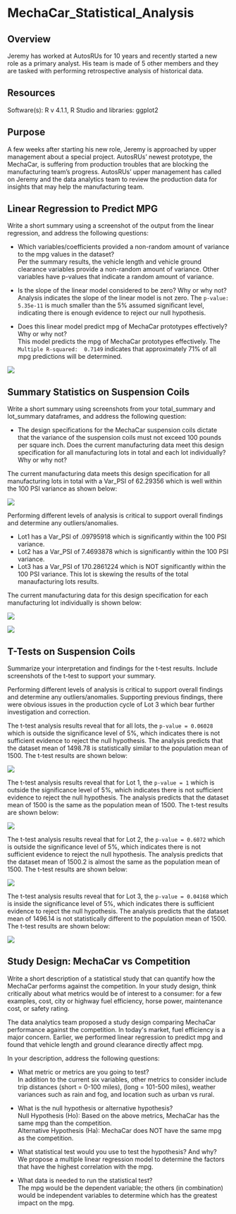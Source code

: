 #  MechaCar_Statistical_Analysis
## Overview
Jeremy has worked at AutosRUs for 10 years and recently started a new role as a primary analyst.  His team is made of 5 other members and they are tasked with performing retrospective analysis of historical data.

## Resources
Software(s): R v 4.1.1, R Studio and libraries:  ggplot2

## Purpose
A few weeks after starting his new role, Jeremy is approached by upper management about a special project. AutosRUs’ newest prototype, the MechaCar, is suffering from production troubles that are blocking the manufacturing team’s progress. AutosRUs’ upper management has called on Jeremy and the data analytics team to review the production data for insights that may help the manufacturing team.

## Linear Regression to Predict MPG

Write a short summary using a screenshot of the output from the linear regression, and address the following questions:

* Which variables/coefficients provided a non-random amount of variance to the mpg values in the dataset?<br/>
Per the summary results, the vehicle length and vehicle ground clearance variables provide a non-random amount of variance.  Other variables have p-values that indicate a random amount of variance.<br/>

* Is the slope of the linear model considered to be zero? Why or why not?<br/>
Analysis indicates the slope of the linear model is not zero.  The ```p-value: 5.35e-11``` is much smaller than the 5% assumed significant level, indicating there is enough evidence to reject our null hypothesis.<br/>

* Does this linear model predict mpg of MechaCar prototypes effectively? Why or why not?<br/>
This model predicts the mpg of MechaCar prototypes effectively.  The ```Multiple R-squared:  0.7149``` indicates that approximately 71% of all mpg predictions will be determined.<br/>

![](Deliverable1.PNG)<br/>

## Summary Statistics on Suspension Coils

Write a short summary using screenshots from your total_summary and lot_summary dataframes, and address the following question:

* The design specifications for the MechaCar suspension coils dictate that the variance of the suspension coils must not exceed 100 pounds per square inch. Does the current manufacturing data meet this design specification for all manufacturing lots in total and each lot individually? Why or why not?<br/>

The current manufacturing data meets this design specification for all manufacturing lots in total with a Var_PSI of 62.29356 which is well within the 100 PSI variance as shown below:<br/>

![](Deliverable2a.PNG)<br/>

Performing different levels of analysis is critical to support overall findings and determine any outliers/anomalies.<br/>
- Lot1 has a Var_PSI of .09795918 which is significantly within the 100 PSI variance.<br/>
- Lot2 has a Var_PSI of 7.4693878 which is significantly within the 100 PSI variance.<br/>
- Lot3 has a Var_PSI of 170.2861224 which is NOT significantly within the 100 PSI variance. This lot is skewing the results of the total manaufacturing lots results.<br/>

The current manufacturing data for this design specification for each manufacturing lot individually is shown below:<br/>

![](Deliverable2b.PNG)<br/>

![](Deliverable2b.PNG)<br/>

## T-Tests on Suspension Coils

Summarize your interpretation and findings for the t-test results. Include screenshots of the t-test to support your summary.<br/>

Performing different levels of analysis is critical to support overall findings and determine any outliers/anomalies.  Supporting previous findings, there were obvious issues in the production cycle of Lot 3 which bear further investigation and correction.

The t-test analysis results reveal that for all lots, the ```p-value = 0.06028``` which is outside the significance level of 5%,  which indicates there is not sufficient evidence to reject the null hypothesis. The analysis predicts that the dataset mean of 1498.78 is statistically similar to the population mean of 1500.  The t-test results are shown below:<br/>

![](Deliverable3.PNG)<br/>

The t-test analysis results reveal that for Lot 1, the ```p-value = 1``` which is outside the significance level of 5%,  which indicates there is not sufficient evidence to reject the null hypothesis. The analysis predicts that the dataset mean of 1500 is the same as the population mean of 1500.  The t-test results are shown below:<br/>

![](Deliverable3a.PNG)<br/>

The t-test analysis results reveal that for Lot 2, the ```p-value = 0.6072``` which is outside the significance level of 5%,  which indicates there is not sufficient evidence to reject the null hypothesis. The analysis predicts that the dataset mean of 1500.2 is almost the same as the population mean of 1500.  The t-test results are shown below:<br/>

![](Deliverable3b.PNG)<br/>

The t-test analysis results reveal that for Lot 3, the ```p-value = 0.04168``` which is inside the significance level of 5%,  which indicates there is sufficient evidence to reject the null hypothesis. The analysis predicts that the dataset mean of 1496.14 is not statistically different to the population mean of 1500.  The t-test results are shown below:<br/>

![](Deliverable3c.PNG)<br/>

## Study Design: MechaCar vs Competition

Write a short description of a statistical study that can quantify how the MechaCar performs against the competition. In your study design, think critically about what metrics would be of interest to a consumer: for a few examples, cost, city or highway fuel efficiency, horse power, maintenance cost, or safety rating.

The data analytics team proposed a study design comparing MechaCar performance against the competition.  In today's market, fuel efficiency is a major concern.  Earlier, we performed linear regression to predict mpg and found that vehicle length and ground clearance directly affect mpg.

In your description, address the following questions:
* What metric or metrics are you going to test?<br/>
In addition to the current six variables, other metrics to consider include trip distances (short = 0-100 miles), (long = 101-500 miles), weather variances such as rain and fog, and location such as urban vs rural.<br/>

* What is the null hypothesis or alternative hypothesis?<br/>
Null Hypothesis (Ho): Based on the above metrics, MechaCar has the same mpg than the competition.<br/>
Alternative Hypothesis (Ha): MechaCar does NOT have the same mpg as the competition.<br/>

* What statistical test would you use to test the hypothesis? And why?<br/>
We propose a multiple linear regression model to determine the factors that have the highest correlation with the mpg.<br/>

* What data is needed to run the statistical test?<br/>
The mpg would be the dependent variable; the others (in combination) would be independent variables to determine which has the greatest impact on the mpg.<br/>
